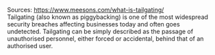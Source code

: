 Sources:
https://www.meesons.com/what-is-tailgating/
\
Tailgating (also known as piggybacking) is one of the most widespread security breaches affecting businesses today and often goes undetected. Tailgating can be simply described as the passage of unauthorised personnel, either forced or accidental, behind that of an authorised user.
